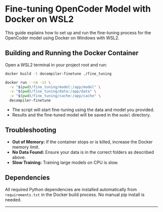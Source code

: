 # Fine-tuning OpenCoder Model with Docker on WSL2

This guide explains how to set up and run the fine-tuning process for the OpenCoder model using Docker on Windows with WSL2.

## Building and Running the Docker Container

Open a WSL2 terminal in your project root and run:

```sh
docker build -t decompiler-finetune ./fine_tuning

docker run --rm -it \
  -v "$(pwd)/fine_tuning/model:/app/model" \
  -v "$(pwd)/fine_tuning/data:/app/data" \
  -v "$(pwd)/fine_tuning/cache:/app/cache" \
  decompiler-finetune
```

- The script will start fine-tuning using the data and model you provided.
- Results and the fine-tuned model will be saved in the `model` directory.

## Troubleshooting
- **Out of Memory:** If the container stops or is killed, increase the Docker memory limit.
- **No Data Found:** Ensure your data is in the correct folders as described above.
- **Slow Training:** Training large models on CPU is slow.

## Dependencies
All required Python dependencies are installed automatically from `requirements.txt` in the Docker build process. No manual pip install is needed.

---